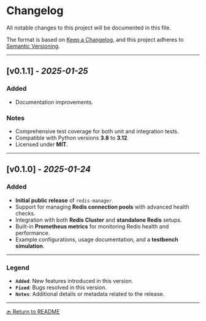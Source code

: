 # **Changelog**

All notable changes to this project will be documented in this file.

The format is based on [Keep a Changelog](https://keepachangelog.com/en/1.0.0/), and this project adheres to [Semantic Versioning](https://semver.org/spec/v2.0.0.html).

---

## **[v0.1.1]** - *2025-01-25*
### **Added**
- Documentation improvements.

### **Notes**
- Comprehensive test coverage for both unit and integration tests.
- Compatible with Python versions **3.8** to **3.12**.
- Licensed under **MIT**.

---

## **[v0.1.0]** - *2025-01-24*
### **Added**
- **Initial public release** of `redis-manager`.
- Support for managing **Redis connection pools** with advanced health checks.
- Integration with both **Redis Cluster** and **standalone Redis** setups.
- Built-in **Prometheus metrics** for monitoring Redis health and performance.
- Example configurations, usage documentation, and a **testbench simulation**.

---

### **Legend**
- **`Added`**: New features introduced in this version.
- **`Fixed`**: Bugs resolved in this version.
- **`Notes`**: Additional details or metadata related to the release.

---

[🔙 Return to README](./README.md)
